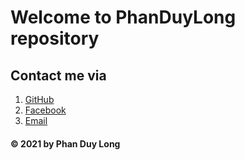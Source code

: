 # Welcome to PhanDuyLong repository

## Contact me via
1. [GitHub](https://github.com/PhanDuyLong)
2. [Facebook](https://www.facebook.com/duylong.phan.98)
3. [Email](phanduylong2015@gmail.com)
####  © 2021 by Phan Duy Long
